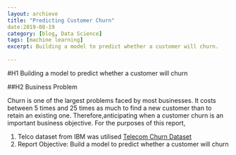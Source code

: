 ```yaml
---
layout: archieve
title: "Predicting Customer Churn"
date:2019-08-19
category: [blog, Data Science]
tags: [machine learning]
excerpt: Building a model to predict whether a customer will churn.
 
---
```

#H1 Building a model to predict whether a customer will churn

##H2 Business Problem

Churn is one of the largest problems faced by most businesses. It costs between 5 times and 25 times as much to find a new customer than to retain an existing one. Therefore,anticipating when a customer churn is an important business objective. For the purposes of this report,

1. Telco dataset from IBM was utilised [Telecom Churn Dataset](https://www.ibm.com/communities/analytics/watson-analytics-blog/guide-to-sample-datasets/)
2. Report Objective: Build a model to predict whether a customer will churn

